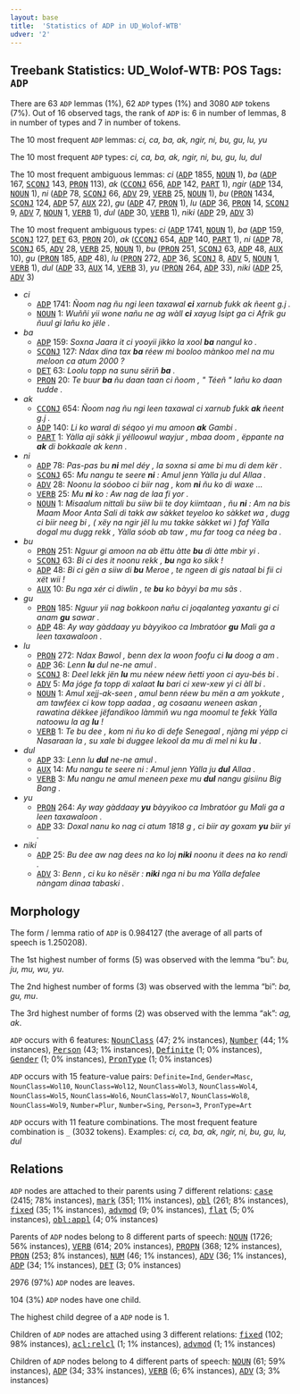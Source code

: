 ```yaml
---
layout: base
title:  'Statistics of ADP in UD_Wolof-WTB'
udver: '2'
---
```


## Treebank Statistics: UD_Wolof-WTB: POS Tags: `ADP`

There are 63 `ADP` lemmas (1%), 62 `ADP` types (1%) and 3080 `ADP` tokens (7%).
Out of 16 observed tags, the rank of `ADP` is: 6 in number of lemmas, 8 in number of types and 7 in number of tokens.

The 10 most frequent `ADP` lemmas: <em>ci, ca, ba, ak, ngir, ni, bu, gu, lu, yu</em>

The 10 most frequent `ADP` types:  <em>ci, ca, ba, ak, ngir, ni, bu, gu, lu, dul</em>

The 10 most frequent ambiguous lemmas: <em>ci</em> (<tt><a href="wo_wtb-pos-ADP.html">ADP</a></tt> 1855, <tt><a href="wo_wtb-pos-NOUN.html">NOUN</a></tt> 1), <em>ba</em> (<tt><a href="wo_wtb-pos-ADP.html">ADP</a></tt> 167, <tt><a href="wo_wtb-pos-SCONJ.html">SCONJ</a></tt> 143, <tt><a href="wo_wtb-pos-PRON.html">PRON</a></tt> 113), <em>ak</em> (<tt><a href="wo_wtb-pos-CCONJ.html">CCONJ</a></tt> 656, <tt><a href="wo_wtb-pos-ADP.html">ADP</a></tt> 142, <tt><a href="wo_wtb-pos-PART.html">PART</a></tt> 1), <em>ngir</em> (<tt><a href="wo_wtb-pos-ADP.html">ADP</a></tt> 134, <tt><a href="wo_wtb-pos-NOUN.html">NOUN</a></tt> 1), <em>ni</em> (<tt><a href="wo_wtb-pos-ADP.html">ADP</a></tt> 78, <tt><a href="wo_wtb-pos-SCONJ.html">SCONJ</a></tt> 66, <tt><a href="wo_wtb-pos-ADV.html">ADV</a></tt> 29, <tt><a href="wo_wtb-pos-VERB.html">VERB</a></tt> 25, <tt><a href="wo_wtb-pos-NOUN.html">NOUN</a></tt> 1), <em>bu</em> (<tt><a href="wo_wtb-pos-PRON.html">PRON</a></tt> 1434, <tt><a href="wo_wtb-pos-SCONJ.html">SCONJ</a></tt> 124, <tt><a href="wo_wtb-pos-ADP.html">ADP</a></tt> 57, <tt><a href="wo_wtb-pos-AUX.html">AUX</a></tt> 22), <em>gu</em> (<tt><a href="wo_wtb-pos-ADP.html">ADP</a></tt> 47, <tt><a href="wo_wtb-pos-PRON.html">PRON</a></tt> 1), <em>lu</em> (<tt><a href="wo_wtb-pos-ADP.html">ADP</a></tt> 36, <tt><a href="wo_wtb-pos-PRON.html">PRON</a></tt> 14, <tt><a href="wo_wtb-pos-SCONJ.html">SCONJ</a></tt> 9, <tt><a href="wo_wtb-pos-ADV.html">ADV</a></tt> 7, <tt><a href="wo_wtb-pos-NOUN.html">NOUN</a></tt> 1, <tt><a href="wo_wtb-pos-VERB.html">VERB</a></tt> 1), <em>dul</em> (<tt><a href="wo_wtb-pos-ADP.html">ADP</a></tt> 30, <tt><a href="wo_wtb-pos-VERB.html">VERB</a></tt> 1), <em>niki</em> (<tt><a href="wo_wtb-pos-ADP.html">ADP</a></tt> 29, <tt><a href="wo_wtb-pos-ADV.html">ADV</a></tt> 3)

The 10 most frequent ambiguous types:  <em>ci</em> (<tt><a href="wo_wtb-pos-ADP.html">ADP</a></tt> 1741, <tt><a href="wo_wtb-pos-NOUN.html">NOUN</a></tt> 1), <em>ba</em> (<tt><a href="wo_wtb-pos-ADP.html">ADP</a></tt> 159, <tt><a href="wo_wtb-pos-SCONJ.html">SCONJ</a></tt> 127, <tt><a href="wo_wtb-pos-DET.html">DET</a></tt> 63, <tt><a href="wo_wtb-pos-PRON.html">PRON</a></tt> 20), <em>ak</em> (<tt><a href="wo_wtb-pos-CCONJ.html">CCONJ</a></tt> 654, <tt><a href="wo_wtb-pos-ADP.html">ADP</a></tt> 140, <tt><a href="wo_wtb-pos-PART.html">PART</a></tt> 1), <em>ni</em> (<tt><a href="wo_wtb-pos-ADP.html">ADP</a></tt> 78, <tt><a href="wo_wtb-pos-SCONJ.html">SCONJ</a></tt> 65, <tt><a href="wo_wtb-pos-ADV.html">ADV</a></tt> 28, <tt><a href="wo_wtb-pos-VERB.html">VERB</a></tt> 25, <tt><a href="wo_wtb-pos-NOUN.html">NOUN</a></tt> 1), <em>bu</em> (<tt><a href="wo_wtb-pos-PRON.html">PRON</a></tt> 251, <tt><a href="wo_wtb-pos-SCONJ.html">SCONJ</a></tt> 63, <tt><a href="wo_wtb-pos-ADP.html">ADP</a></tt> 48, <tt><a href="wo_wtb-pos-AUX.html">AUX</a></tt> 10), <em>gu</em> (<tt><a href="wo_wtb-pos-PRON.html">PRON</a></tt> 185, <tt><a href="wo_wtb-pos-ADP.html">ADP</a></tt> 48), <em>lu</em> (<tt><a href="wo_wtb-pos-PRON.html">PRON</a></tt> 272, <tt><a href="wo_wtb-pos-ADP.html">ADP</a></tt> 36, <tt><a href="wo_wtb-pos-SCONJ.html">SCONJ</a></tt> 8, <tt><a href="wo_wtb-pos-ADV.html">ADV</a></tt> 5, <tt><a href="wo_wtb-pos-NOUN.html">NOUN</a></tt> 1, <tt><a href="wo_wtb-pos-VERB.html">VERB</a></tt> 1), <em>dul</em> (<tt><a href="wo_wtb-pos-ADP.html">ADP</a></tt> 33, <tt><a href="wo_wtb-pos-AUX.html">AUX</a></tt> 14, <tt><a href="wo_wtb-pos-VERB.html">VERB</a></tt> 3), <em>yu</em> (<tt><a href="wo_wtb-pos-PRON.html">PRON</a></tt> 264, <tt><a href="wo_wtb-pos-ADP.html">ADP</a></tt> 33), <em>niki</em> (<tt><a href="wo_wtb-pos-ADP.html">ADP</a></tt> 25, <tt><a href="wo_wtb-pos-ADV.html">ADV</a></tt> 3)


* <em>ci</em>
  * <tt><a href="wo_wtb-pos-ADP.html">ADP</a></tt> 1741: <em>Ñoom nag ñu ngi leen taxawal <b>ci</b> xarnub fukk ak ñeent g.j .</em>
  * <tt><a href="wo_wtb-pos-NOUN.html">NOUN</a></tt> 1: <em>Wuññi yii wone nañu ne ag wàll <b>ci</b> xayug Isipt ga ci Afrik gu ñuul gi lañu ko jële .</em>
* <em>ba</em>
  * <tt><a href="wo_wtb-pos-ADP.html">ADP</a></tt> 159: <em>Soxna Jaara it ci yooyii jikko la xool <b>ba</b> nangul ko .</em>
  * <tt><a href="wo_wtb-pos-SCONJ.html">SCONJ</a></tt> 127: <em>Ndax dina tax <b>ba</b> réew mi booloo mànkoo mel na mu meloon ca atum 2000 ?</em>
  * <tt><a href="wo_wtb-pos-DET.html">DET</a></tt> 63: <em>Loolu topp na sunu sëriñ <b>ba</b> .</em>
  * <tt><a href="wo_wtb-pos-PRON.html">PRON</a></tt> 20: <em>Te buur <b>ba</b> ñu daan taan ci ñoom , " Téeñ " lañu ko daan tudde .</em>
* <em>ak</em>
  * <tt><a href="wo_wtb-pos-CCONJ.html">CCONJ</a></tt> 654: <em>Ñoom nag ñu ngi leen taxawal ci xarnub fukk <b>ak</b> ñeent g.j .</em>
  * <tt><a href="wo_wtb-pos-ADP.html">ADP</a></tt> 140: <em>Li ko waral di séqoo yi mu amoon <b>ak</b> Gambi .</em>
  * <tt><a href="wo_wtb-pos-PART.html">PART</a></tt> 1: <em>Yàlla aji sàkk ji yélloowul wayjur , mbaa doom , ëppante na <b>ak</b> di bokkaale ak kenn .</em>
* <em>ni</em>
  * <tt><a href="wo_wtb-pos-ADP.html">ADP</a></tt> 78: <em>Pas-pas bu <b>ni</b> mel déy , la soxna si ame bi mu di dem kër .</em>
  * <tt><a href="wo_wtb-pos-SCONJ.html">SCONJ</a></tt> 65: <em>Mu nangu te seere <b>ni</b> : Amul jenn Yàlla ju dul Allaa .</em>
  * <tt><a href="wo_wtb-pos-ADV.html">ADV</a></tt> 28: <em>Noonu la sóoboo ci biir nag , kom <b>ni</b> ñu ko di waxe ...</em>
  * <tt><a href="wo_wtb-pos-VERB.html">VERB</a></tt> 25: <em>Mu <b>ni</b> ko : Aw nag de laa fi yor .</em>
  * <tt><a href="wo_wtb-pos-NOUN.html">NOUN</a></tt> 1: <em>Misaalum nittali bu siiw bii te doy kiimtaan , ñu <b>ni</b> : Am na bis Maam Moor Anta Sali di takk aw sàkket teyeloo ko sàkket wa , dugg ci biir neeg bi , ( xëy na ngir jël lu mu takke sàkket wi ) faf Yàlla dogal mu dugg rekk , Yàlla sóob ab taw , mu far toog ca néeg ba .</em>
* <em>bu</em>
  * <tt><a href="wo_wtb-pos-PRON.html">PRON</a></tt> 251: <em>Nguur gi amoon na ab ëttu àtte <b>bu</b> di àtte mbir yi .</em>
  * <tt><a href="wo_wtb-pos-SCONJ.html">SCONJ</a></tt> 63: <em>Bi ci des it noonu rekk , <b>bu</b> nga ko sikk !</em>
  * <tt><a href="wo_wtb-pos-ADP.html">ADP</a></tt> 48: <em>Bi ci gën a siiw di <b>bu</b> Meroe , te ngeen di gis nataal bi fii ci xët wii !</em>
  * <tt><a href="wo_wtb-pos-AUX.html">AUX</a></tt> 10: <em>Bu nga xér ci diwlin , te <b>bu</b> ko bàyyi ba mu sãs .</em>
* <em>gu</em>
  * <tt><a href="wo_wtb-pos-PRON.html">PRON</a></tt> 185: <em>Nguur yii nag bokkoon nañu ci joqalanteg yaxantu gi ci anam <b>gu</b> sawar .</em>
  * <tt><a href="wo_wtb-pos-ADP.html">ADP</a></tt> 48: <em>Ay way gàddaay yu bàyyikoo ca Imbratóor <b>gu</b> Mali ga a leen taxawaloon .</em>
* <em>lu</em>
  * <tt><a href="wo_wtb-pos-PRON.html">PRON</a></tt> 272: <em>Ndax Bawol , benn dex la woon foofu ci <b>lu</b> doog a am .</em>
  * <tt><a href="wo_wtb-pos-ADP.html">ADP</a></tt> 36: <em>Lenn <b>lu</b> dul ne-ne amul .</em>
  * <tt><a href="wo_wtb-pos-SCONJ.html">SCONJ</a></tt> 8: <em>Deel lekk jën <b>lu</b> mu néew néew ñetti yoon ci ayu-bés bi .</em>
  * <tt><a href="wo_wtb-pos-ADV.html">ADV</a></tt> 5: <em>Ma jóge fa topp di xalaat <b>lu</b> bari ci xew-xew yi ci àll bi .</em>
  * <tt><a href="wo_wtb-pos-NOUN.html">NOUN</a></tt> 1: <em>Amul xejj-ak-seen , amul benn réew bu mën a am yokkute , am tawféex ci kow topp aadaa , ag cosaanu weneen askan , rawatina dëkkee jëfandikoo làmmiñ wu nga moomul te fekk Yàlla natoowu la ag <b>lu</b> !</em>
  * <tt><a href="wo_wtb-pos-VERB.html">VERB</a></tt> 1: <em>Te bu dee , kom ni ñu ko di defe Senegaal , njàng mi yépp ci Nasaraan la , su xale bi duggee lekool da mu di mel ni ku <b>lu</b> .</em>
* <em>dul</em>
  * <tt><a href="wo_wtb-pos-ADP.html">ADP</a></tt> 33: <em>Lenn lu <b>dul</b> ne-ne amul .</em>
  * <tt><a href="wo_wtb-pos-AUX.html">AUX</a></tt> 14: <em>Mu nangu te seere ni : Amul jenn Yàlla ju <b>dul</b> Allaa .</em>
  * <tt><a href="wo_wtb-pos-VERB.html">VERB</a></tt> 3: <em>Mu nangu ne amul meneen pexe mu <b>dul</b> nangu gisiinu Big Bang .</em>
* <em>yu</em>
  * <tt><a href="wo_wtb-pos-PRON.html">PRON</a></tt> 264: <em>Ay way gàddaay <b>yu</b> bàyyikoo ca Imbratóor gu Mali ga a leen taxawaloon .</em>
  * <tt><a href="wo_wtb-pos-ADP.html">ADP</a></tt> 33: <em>Doxal nanu ko nag ci atum 1818 g , ci biir ay goxam <b>yu</b> biir yi .</em>
* <em>niki</em>
  * <tt><a href="wo_wtb-pos-ADP.html">ADP</a></tt> 25: <em>Bu dee aw nag dees na ko loj <b>niki</b> noonu it dees na ko rendi .</em>
  * <tt><a href="wo_wtb-pos-ADV.html">ADV</a></tt> 3: <em>Benn , ci ku ko nësër : <b>niki</b> nga ni bu ma Yàlla defalee nàngam dinaa tabaski .</em>

## Morphology

The form / lemma ratio of `ADP` is 0.984127 (the average of all parts of speech is 1.250208).

The 1st highest number of forms (5) was observed with the lemma “bu”: <em>bu, ju, mu, wu, yu</em>.

The 2nd highest number of forms (3) was observed with the lemma “bi”: <em>ba, gu, mu</em>.

The 3rd highest number of forms (2) was observed with the lemma “ak”: <em>ag, ak</em>.

`ADP` occurs with 6 features: <tt><a href="wo_wtb-feat-NounClass.html">NounClass</a></tt> (47; 2% instances), <tt><a href="wo_wtb-feat-Number.html">Number</a></tt> (44; 1% instances), <tt><a href="wo_wtb-feat-Person.html">Person</a></tt> (43; 1% instances), <tt><a href="wo_wtb-feat-Definite.html">Definite</a></tt> (1; 0% instances), <tt><a href="wo_wtb-feat-Gender.html">Gender</a></tt> (1; 0% instances), <tt><a href="wo_wtb-feat-PronType.html">PronType</a></tt> (1; 0% instances)

`ADP` occurs with 15 feature-value pairs: `Definite=Ind`, `Gender=Masc`, `NounClass=Wol10`, `NounClass=Wol12`, `NounClass=Wol3`, `NounClass=Wol4`, `NounClass=Wol5`, `NounClass=Wol6`, `NounClass=Wol7`, `NounClass=Wol8`, `NounClass=Wol9`, `Number=Plur`, `Number=Sing`, `Person=3`, `PronType=Art`

`ADP` occurs with 11 feature combinations.
The most frequent feature combination is `_` (3032 tokens).
Examples: <em>ci, ca, ba, ak, ngir, ni, bu, gu, lu, dul</em>


## Relations

`ADP` nodes are attached to their parents using 7 different relations: <tt><a href="wo_wtb-dep-case.html">case</a></tt> (2415; 78% instances), <tt><a href="wo_wtb-dep-mark.html">mark</a></tt> (351; 11% instances), <tt><a href="wo_wtb-dep-obl.html">obl</a></tt> (261; 8% instances), <tt><a href="wo_wtb-dep-fixed.html">fixed</a></tt> (35; 1% instances), <tt><a href="wo_wtb-dep-advmod.html">advmod</a></tt> (9; 0% instances), <tt><a href="wo_wtb-dep-flat.html">flat</a></tt> (5; 0% instances), <tt><a href="wo_wtb-dep-obl-appl.html">obl:appl</a></tt> (4; 0% instances)

Parents of `ADP` nodes belong to 8 different parts of speech: <tt><a href="wo_wtb-pos-NOUN.html">NOUN</a></tt> (1726; 56% instances), <tt><a href="wo_wtb-pos-VERB.html">VERB</a></tt> (614; 20% instances), <tt><a href="wo_wtb-pos-PROPN.html">PROPN</a></tt> (368; 12% instances), <tt><a href="wo_wtb-pos-PRON.html">PRON</a></tt> (253; 8% instances), <tt><a href="wo_wtb-pos-NUM.html">NUM</a></tt> (46; 1% instances), <tt><a href="wo_wtb-pos-ADV.html">ADV</a></tt> (36; 1% instances), <tt><a href="wo_wtb-pos-ADP.html">ADP</a></tt> (34; 1% instances), <tt><a href="wo_wtb-pos-DET.html">DET</a></tt> (3; 0% instances)

2976 (97%) `ADP` nodes are leaves.

104 (3%) `ADP` nodes have one child.

The highest child degree of a `ADP` node is 1.

Children of `ADP` nodes are attached using 3 different relations: <tt><a href="wo_wtb-dep-fixed.html">fixed</a></tt> (102; 98% instances), <tt><a href="wo_wtb-dep-acl-relcl.html">acl:relcl</a></tt> (1; 1% instances), <tt><a href="wo_wtb-dep-advmod.html">advmod</a></tt> (1; 1% instances)

Children of `ADP` nodes belong to 4 different parts of speech: <tt><a href="wo_wtb-pos-NOUN.html">NOUN</a></tt> (61; 59% instances), <tt><a href="wo_wtb-pos-ADP.html">ADP</a></tt> (34; 33% instances), <tt><a href="wo_wtb-pos-VERB.html">VERB</a></tt> (6; 6% instances), <tt><a href="wo_wtb-pos-ADV.html">ADV</a></tt> (3; 3% instances)

